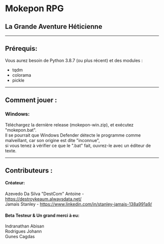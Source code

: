 # Mokepon RPG
## La Grande Aventure Héticienne
***
## Prérequis:
Vous aurez besoin de Python 3.8.7 (ou plus récent) et des modules :
  - tqdm
  - colorama
  - pickle
***
## Comment jouer :

### Windows:
Téléchargez la dernière release (mokepon-win.zip), et exécutez "mokepon.bat".  
Il se pourrait que Windows Defender détecte le programme comme malveillant, car son origine est dite "inconnue",  
si vous tenez à vérifier ce que le ".bat" fait, ouvrez-le avec un éditeur de texte.
***
## Contributeurs :
#### Créateur:  
Azevedo Da Silva "DestCom" Antoine - https://destroykeaum.alwaysdata.net/   
Jamais Stanley - https://www.linkedin.com/in/stanley-jamais-138a991a9/   
#### Beta Testeur & Un grand merci à eu:
Indranathan Abisan  
Rodrigues Johann  
Gunes Cagdas
